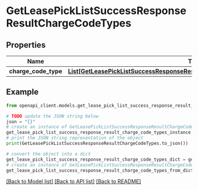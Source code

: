 # GetLeasePickListSuccessResponseResultChargeCodeTypes


## Properties

Name | Type | Description | Notes
------------ | ------------- | ------------- | -------------
**charge_code_type** | [**List[GetLeasePickListSuccessResponseResultChargeCodeTypesChargeCodeTypeInner]**](GetLeasePickListSuccessResponseResultChargeCodeTypesChargeCodeTypeInner.md) |  | 

## Example

```python
from openapi_client.models.get_lease_pick_list_success_response_result_charge_code_types import GetLeasePickListSuccessResponseResultChargeCodeTypes

# TODO update the JSON string below
json = "{}"
# create an instance of GetLeasePickListSuccessResponseResultChargeCodeTypes from a JSON string
get_lease_pick_list_success_response_result_charge_code_types_instance = GetLeasePickListSuccessResponseResultChargeCodeTypes.from_json(json)
# print the JSON string representation of the object
print(GetLeasePickListSuccessResponseResultChargeCodeTypes.to_json())

# convert the object into a dict
get_lease_pick_list_success_response_result_charge_code_types_dict = get_lease_pick_list_success_response_result_charge_code_types_instance.to_dict()
# create an instance of GetLeasePickListSuccessResponseResultChargeCodeTypes from a dict
get_lease_pick_list_success_response_result_charge_code_types_from_dict = GetLeasePickListSuccessResponseResultChargeCodeTypes.from_dict(get_lease_pick_list_success_response_result_charge_code_types_dict)
```
[[Back to Model list]](../README.md#documentation-for-models) [[Back to API list]](../README.md#documentation-for-api-endpoints) [[Back to README]](../README.md)


